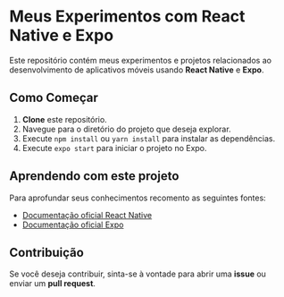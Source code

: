 # Meus Experimentos com React Native e Expo

Este repositório contém meus experimentos e projetos relacionados ao desenvolvimento de aplicativos móveis usando **React Native** e **Expo**.


## Como Começar

1. **Clone** este repositório.
2. Navegue para o diretório do projeto que deseja explorar.
3. Execute `npm install` ou  `yarn install` para instalar as dependências.
4. Execute `expo start` para iniciar o projeto no Expo.

## Aprendendo com este projeto
Para aprofundar seus conhecimentos recomento as seguintes fontes:
- [Documentação oficial React Native](https://reactnative.dev/docs/getting-started)
- [Documentação oficial Expo](https://docs.expo.dev/)


## Contribuição

Se você deseja contribuir, sinta-se à vontade para abrir uma **issue** ou enviar um **pull request**.
